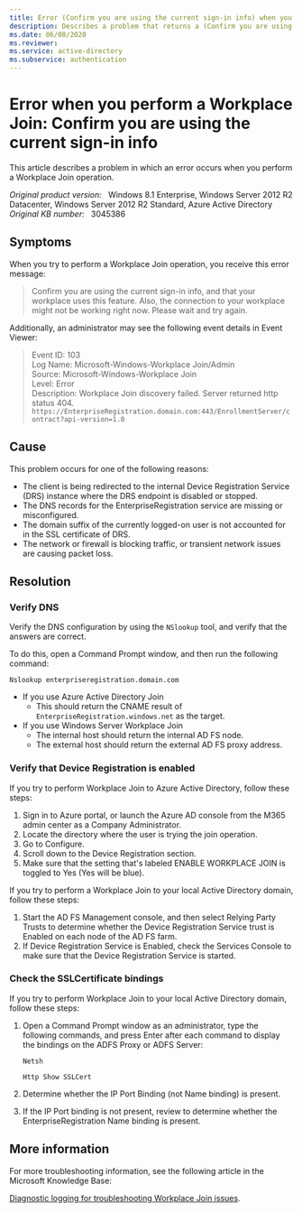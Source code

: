 ```yaml
---
title: Error (Confirm you are using the current sign-in info) when you perform a Workplace Join
description: Describes a problem that returns a (Confirm you are using the current sign-in info, and that your workplace uses this feature) error. Provides a resolution.
ms.date: 06/08/2020
ms.reviewer: 
ms.service: active-directory
ms.subservice: authentication
---
```

# Error when you perform a Workplace Join: Confirm you are using the current sign-in info

This article describes a problem in which an error occurs when you perform a Workplace Join operation.

_Original product version:_ &nbsp; Windows 8.1 Enterprise, Windows Server 2012 R2 Datacenter, Windows Server 2012 R2 Standard, Azure Active Directory  
_Original KB number:_ &nbsp; 3045386

## Symptoms

When you try to perform a Workplace Join operation, you receive this error message:

> Confirm you are using the current sign-in info, and that your workplace uses this feature. Also, the connection to your workplace might not be working right now. Please wait and try again.

Additionally, an administrator may see the following event details in Event Viewer:

> Event ID: 103  
Log Name: Microsoft-Windows-Workplace Join/Admin  
Source: Microsoft-Windows-Workplace Join  
Level: Error  
Description: Workplace Join discovery failed. Server returned http status 404.  
`https://EnterpriseRegistration.domain.com:443/EnrollmentServer/contract?api-version=1.0`

## Cause

This problem occurs for one of the following reasons:

- The client is being redirected to the internal Device Registration Service (DRS) instance where the DRS endpoint is disabled or stopped.
- The DNS records for the EnterpriseRegistration service are missing or misconfigured.
- The domain suffix of the currently logged-on user is not accounted for in the SSL certificate of DRS.
- The network or firewall is blocking traffic, or transient network issues are causing packet loss.

## Resolution

### Verify DNS

Verify the DNS configuration by using the `NSlookup` tool, and verify that the answers are correct.

To do this, open a Command Prompt window, and then run the following command:

```console
Nslookup enterpriseregistration.domain.com
```

- If you use Azure Active Directory Join
  - This should return the CNAME result of `EnterpriseRegistration.windows.net` as the target.
- If you use Windows Server Workplace Join
  - The internal host should return the internal AD FS node.
  - The external host should return the external AD FS proxy address.

### Verify that Device Registration is enabled

If you try to perform Workplace Join to Azure Active Directory, follow these steps:

1. Sign in to Azure portal, or launch the Azure AD console from the M365 admin center as a Company Administrator.
2. Locate the directory where the user is trying the join operation.
3. Go to Configure.
4. Scroll down to the Device Registration section.
5. Make sure that the setting that's labeled ENABLE WORKPLACE JOIN is toggled to Yes (Yes will be blue).

If you try to perform a Workplace Join to your local Active Directory domain, follow these steps:

1. Start the AD FS Management console, and then select Relying Party Trusts to determine whether the Device Registration Service trust is Enabled on each node of the AD FS farm.
2. If Device Registration Service is Enabled, check the Services Console to make sure that the Device Registration Service is started.

### Check the SSLCertificate bindings

If you try to perform Workplace Join to your local Active Directory domain, follow these steps:

1. Open a Command Prompt window as an administrator, type the following commands, and press Enter after each command to display the bindings on the ADFS Proxy or ADFS Server:

    ```console
    Netsh
    ```

    ```console
    Http Show SSLCert
    ```

2. Determine whether the IP Port Binding (not Name binding) is present.
3. If the IP Port binding is not present, review to determine whether the EnterpriseRegistration Name binding is present.

## More information

For more troubleshooting information, see the following article in the Microsoft Knowledge Base:

[Diagnostic logging for troubleshooting Workplace Join issues](https://support.microsoft.com/help/3045377).
